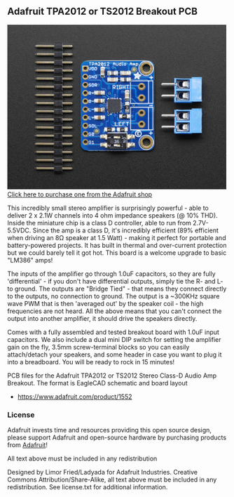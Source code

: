## Adafruit TPA2012 or TS2012 Breakout PCB
<a href="http://www.adafruit.com/products/1552"><img src="assets/image.jpg?raw=true" width="500px"><br/>
Click here to purchase one from the Adafruit shop</a>

This incredibly small stereo amplifier is surprisingly powerful - able to deliver 2 x 2.1W channels into 4 ohm impedance speakers (@ 10% THD). Inside the miniature chip is a class D controller, able to run from 2.7V-5.5VDC. Since the amp is a class D, it's incredibly efficient (89% efficient when driving an 8Ω speaker at 1.5 Watt) - making it perfect for portable and battery-powered projects. It has built in thermal and over-current protection but we could barely tell it got hot. This board is a welcome upgrade to basic "LM386" amps!

The inputs of the amplifier go through 1.0uF capacitors, so they are fully 'differential' - if you don't have differential outputs, simply tie the R- and L- to ground. The outputs are "Bridge Tied" - that means they connect directly to the outputs, no connection to ground. The output is a ~300KHz square wave PWM that is then 'averaged out' by the speaker coil - the high frequencies are not heard. All the above means that you can't connect the output into another amplifier, it should drive the speakers directly.

Comes with a fully assembled and tested breakout board with 1.0uF input capacitors. We also include a dual mini DIP switch for setting the amplifier gain on the fly, 3.5mm screw-terminal blocks so you can easily attach/detach your speakers, and some header in case you want to plug it into a breadboard. You will be ready to rock in 15 minutes!

PCB files for the Adafruit TPA2012 or TS2012 Stereo Class-D Audio Amp Breakout. The format is EagleCAD schematic and board layout
- https://www.adafruit.com/product/1552

### License

Adafruit invests time and resources providing this open source design, please support Adafruit and open-source hardware by purchasing products from [Adafruit](https://www.adafruit.com)!

All text above must be included in any redistribution

Designed by Limor Fried/Ladyada for Adafruit Industries.
Creative Commons Attribution/Share-Alike, all text above must be included in any redistribution. 
See license.txt for additional information.
